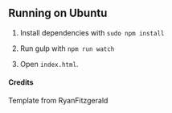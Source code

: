 ## Running on Ubuntu

1. Install dependencies with `sudo npm install`

2. Run gulp with `npm run watch`

3. Open `index.html`.

#### Credits
Template from RyanFitzgerald
